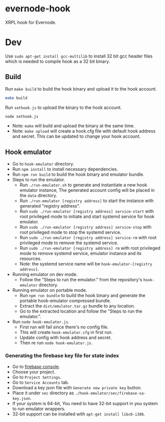 # evernode-hook
XRPL hook for Evernode.

# Dev
Use `sudo apt-get install gcc-multilib` to install 32 bit gcc header files which is needed to compile hook as a 32 bit binary.

## Build
Run `make build` to build the hook binary and upload it to the hook account.

```bash
make build
```

Run `sethook.js` to upload the binary to the hook account.
```bash
node sethook.js
```

* Note: `make` will build and upload the binary at the same time.
* Note: `make upload` will create a hook.cfg file with default hook address and secret. This can be updated to change your hook account.

## Hook emulator
- Go to `hook-emulator` directory.
- Run `npm install` to install necessary dependencies.
- Run `npm run build` to build the hook binary and emulator bundle.
- Steps to run the emulator.
  - Run `./run-emulator.sh` to generate and instantiate a new hook emulator instance, The generated account config will be placed in the `data` directory.
  - Run `./run-emulator [registry address]` to start the instance with generated "registry address".
  - Run `sudo ./run-emulator [registry address] service-start` with root privileged mode to initiate and start systemd service for hook emulator.
  - Run `sudo ./run-emulator [registry address] service-stop` with root privileged mode to stop the systemd service.
  - Run `sudo ./run-emulator [registry address] service-rm` with root privileged mode to remove the systemd service.
  - Run `sudo ./run-emulator [registry address] rm` with root privileged mode to remove systemd service, emulator instance and its resources.
  - Note: the systemd service name will be `hook-emulator-[registry address]`.
- Running emulator on dev mode.
  - Follow the "Steps to run the emulator." from the repository's `hook-emulator` directory.
- Running emulator on portable mode.
  - Run `npm run bundle` to build the hook binary and generate the portable hook-emulator compressed bundle.
  - Extract the `dist/emulator.tar.gz` bundle to any location.
  - Go to the extracted location and follow the "Steps to run the emulator.".
- Run `node hook-emulator.js`.
  - First run will fail since there's no config file.
  - This will create `hook-emulator.cfg` in first run.
  - Update config with hook address and secret.
  - Then re run `node hook-emulator.js`.

### Generating the firebase key file for state index
- Go to [firebase console](https://console.firebase.google.com).
- Choose your project.
- Go to `Project Settings`.
- Go to `Service Accounts` tab.
- Download a key json file with `Generate new private key` button.
- Place it under `sec` directory as `./hook-emulator/sec/firebase-sa-key.json`.
- If your system is 64-bit, You need to have 32-bit support in you system to run emulator wrappers.
- 32-bit support can be installed with `apt-get install libc6-i386`.
